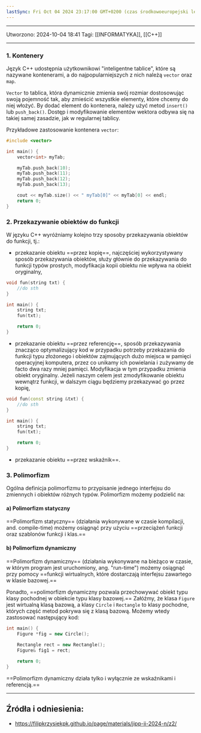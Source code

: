 ```yaml
---
lastSync: Fri Oct 04 2024 23:17:00 GMT+0200 (czas środkowoeuropejski letni)
---
```

---
Utworzono: 2024-10-04 18:41
Tagi: [[INFORMATYKA]], [[C++]]

---

### 1. Kontenery

Język C++ udostępnia użytkownikowi "inteligentne tablice", które są nazywane kontenerami, a do najpopularniejszych z nich należą `vector` oraz `map`.

`Vector` to tablica, która dynamicznie zmienia swój rozmiar dostosowując swoją pojemność tak, aby zmieścić wszystkie elementy, które chcemy do niej włożyć. By dodać element do kontenera, należy użyć metod `insert()` lub `push_back()`. Dostęp i modyfikowanie elementów wektora odbywa się na takiej samej zasadzie, jak w regularnej tablicy.

Przykładowe zastosowanie kontenera `vector`:
```cpp
#include <vector>

int main() {
	vector<int> myTab;

	myTab.push_back(10);
	myTab.push_back(11);
	myTab.push_back(12);
	myTab.push_back(13);

	cout << myTab.size() << " myTab[0]" << myTab[0] << endl;
	return 0;
}
```

### 2. Przekazywanie obiektów do funkcji

W języku C++ wyróżniamy kolejno trzy sposoby przekazywania obiektów do funkcji, tj.:
- przekazanie obiektu ==przez kopię==, najczęściej wykorzystywany sposób przekazywania obiektów, służy głównie do przekazywania do funkcji typów prostych, modyfikacja kopii obiektu nie wpływa na obiekt oryginalny,
```cpp
void fun(string txt) {
    //do sth
}

int main() {
    string txt;
    fun(txt);

    return 0;
}
```
- przekazanie obiektu ==przez referencję==, sposób przekazywania znacząco optymalizujący kod w przypadku potrzeby przekazania do funkcji typu złożonego i obiektów zajmujących dużo miejsca w pamięci operacyjnej komputera, przez co unikamy ich powielania i zużywamy de facto dwa razy mniej pamięci. Modyfikacja w tym przypadku zmienia obiekt oryginalny. Jeżeli naszym celem jest zmodyfikowanie obiektu wewnątrz funkcji, w dalszym ciągu będziemy przekazywać go przez kopię,
```cpp
void fun(const string &txt) {
    //do sth
}

int main() {
    string txt;
    fun(txt);

    return 0;
}
```
- przekazanie obiektu ==przez wskaźnik==.

### 3. Polimorfizm

Ogólna definicja polimorfizmu to przypisanie jednego interfejsu do zmiennych i obiektów różnych typów. Polimorfizm możemy podzielić na:
#### a) Polimorfizm statyczny
==Polimorfizm statyczny== (działania wykonywane w czasie kompilacji, and. compile-time) możemy osiągnąć przy użyciu ==przeciążeń funkcji oraz szablonów funkcji i klas.==
#### b) Polimorfizm dynamiczny
==Polimorfizm dynamiczny== (działania wykonywane na bieżąco w czasie, w którym program jest uruchomiony, ang. "run-time") możemy osiągnąć przy pomocy ==funkcji wirtualnych, które dostarczają interfejsu zawartego w klasie bazowej.==

Ponadto, ==polimorfizm dynamiczny pozwala przechowywać obiekt typu klasy pochodnej w obiekcie typu klasy bazowej.== Załóżmy, że klasa `Figure` jest wirtualną klasą bazową, a klasy `Circle` i `Rectangle` to klasy pochodne, których część metod pokrywa się z klasą bazową. Możemy wtedy zastosować następujący kod:
```cpp
int main() {
	Figure *fig = new Circle();
	
	Rectangle rect = new Rectangle();
	Figure& fig1 = rect;

	return 0;
}
```
==Polimorfizm dynamiczny działa tylko i wyłącznie ze wskaźnikami i referencją.==

---
## Źródła i odniesienia:

- https://filipkrzysiekpk.github.io/page/materials/jipp-ii-2024-n/z2/